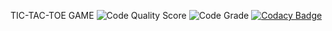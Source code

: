 
TIC-TAC-TOE GAME
![Code Quality Score](https://www.code-inspector.com/project/27579/score/svg)
![Code Grade](https://www.code-inspector.com/project/27579/status/svg)
[![Codacy Badge](https://app.codacy.com/project/badge/Grade/3e7da621bdc84d758a65b802afde36d5)](https://www.codacy.com/gh/vinay3099/STEPin_Tic-tac-toe-Game/dashboard?utm_source=github.com&amp;utm_medium=referral&amp;utm_content=vinay3099/STEPin_Tic-tac-toe-Game&amp;utm_campaign=Badge_Grade)

